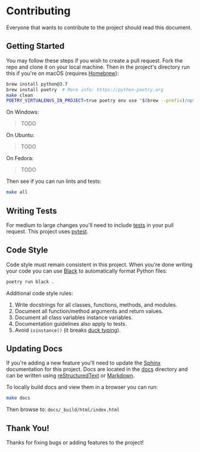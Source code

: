 # Contributing

Everyone that wants to contribute to the project should read this document.

## Getting Started

You may follow these steps if you wish to create a pull request. Fork the repo and clone it on your local machine. Then
in the project's directory run this if you're on macOS (requires [Homebrew](https://brew.sh)):

```bash
brew install python@3.7
brew install poetry  # More info: https://python-poetry.org
make clean
POETRY_VIRTUALENVS_IN_PROJECT=true poetry env use "$(brew --prefix)/opt/python@3.7/bin/python3"
```

On Windows:

> TODO

On Ubuntu:

> TODO

On Fedora:

> TODO

Then see if you can run lints and tests:

```bash
make all
```

## Writing Tests

For medium to large changes you'll need to include [tests](./tests) in your pull request. This project uses
[pytest](https://docs.pytest.org/).

## Code Style

Code style must remain consistent in this project. When you're done writing your code you can use
[Black](https://github.com/psf/black) to automatically format Python files:

```bash
poetry run black .
```

Additional code style rules:

1. Write docstrings for all classes, functions, methods, and modules.
1. Document all function/method arguments and return values.
1. Document all class variables instance variables.
1. Documentation guidelines also apply to tests.
1. Avoid `isinstance()` (it breaks [duck typing](https://en.wikipedia.org/wiki/Duck_typing#In_Python)).

## Updating Docs

If you're adding a new feature you'll need to update the [Sphinx](http://sphinx-doc.org/) documentation for this project.
Docs are located in the [docs](./docs) directory and can be written using
[reStructuredText](https://www.sphinx-doc.org/en/master/usage/restructuredtext/basics.html) or
[Markdown](https://myst-parser.readthedocs.io/en/latest/using/syntax.html).

To locally build docs and view them in a browser you can run:

```bash
make docs
```

Then browse to: `docs/_build/html/index.html`

## Thank You!

Thanks for fixing bugs or adding features to the project!
